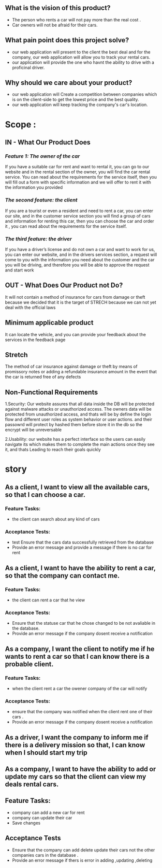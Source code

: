 ## What is the vision of this product?
- The person who rents a car  will not pay more than the real cost .
- Car owners will not be afraid for their cars.
## What pain point does this project solve?
- our web application will present to the client the best deal and for the company, our web application will allow you to track your rental cars. 
- our application will provide the one who havnt the ability to drive with a proficinal driver.
## Why should we care about your product?
- our web application will Create a competition between companies which is on the client-side to get the lowest price and the best quality.
- our web application will keep tracking the company's car's location.


# Scope :
## IN - What Our Product Does

### ***Feature 1: The owner of the car***

If you have a suitable car for rent and want to rental it, you can go to our website and in the rental section of the owner, you will find the car rental service. You can read about the requirements for the service itself, then you will fill out a form with specific information and we will offer to rent it with the information you provided

### ***The second feature: the client***

If you are a tourist or even a resident and need to rent a car, you can enter our site, and in the customer service section you will find a group of cars and information for renting this car, then you can choose the car and order it
, you can read about the requirements for the service itself.

### ***The third feature: the driver***
If you have a driver’s license and do not own a car and want to work for us, you can enter our website, and in the drivers services section, a request will come to you with the information you need about the customer and the car you will be driving, and therefore you will be able to approve the request and start work


## OUT - What Does Our Product not Do?

It will not contain a method of insurance for cars from damage or theft because we decided that it is the target of STRECH because we can not yet deal with the official laws

## Minimum applicable product

It can locate the vehicle, and you can provide your feedback about the services in the feedback page

## Stretch 
The method of car insurance against damage or theft by means of promissory notes or adding a refundable insurance amount in the event that the car is returned free of any defects

## Non-Functional Requirements

1.Security: Our website assures that all data inside the DB will be protected against malware attacks or unauthorized access.
The owners data will be protected from unauthorized access, and thats will be by  define the login flow and different user roles as system behavior or user actions.
and their passowrd will protect by hashed them before store it in the db so the encrypt will be unreversable 


2.Usability: our website has a perfect interface so the users can easily navigate its which makes them to complete the main actions once they see it, and thats Leading to reach their goals quickly 

# story
## As a client, I want to view all the available cars, so that I can choose a car.
### Feature Tasks:
- the client can search about any kind of cars 
### Acceptance Tests:
- test Ensure that the cars data successfully retrieved from the database
- Provide an error message and provide a message if there is no car for rent

## As a client, I want to have the ability to rent a car, so that the company can contact me.
### Feature Tasks:
- the client can rent a car that he view  
### Acceptance Tests:
- Ensure that the statuse car that he chose changed to be not avaliable in the database.
- Provide an error message if the company dosent receive a notification 

## As a company, I want the client to notify me if he wants to rent a car so that I can know there is a probable client. 
### Feature Tasks:
- when the client  rent a car the owener company of the car will notify  
### Acceptance Tests:
- ensure that the company was notified when the client rent one of their cars .
- Provide an error message if the company dosent receive a notification 
## As a driver, I want the company to inform me if there is a delivery mission so that, I can know when I should start my trip 
## As a company, I want to have the ability to add or update my cars so that the client can view my deals rental cars. 
## Feature Tasks:
- company can add a new car for rent
- company can update their car 
- Save changes
## Acceptance Tests
- Ensure that the company can add delete update their cars not the other companies cars in the database .
- Provide an error message if thers is error in adding ,updating ,deleting 

